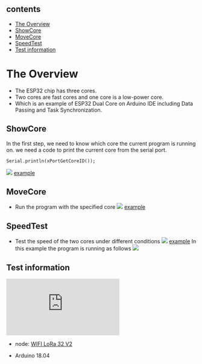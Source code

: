 ## contents
- [The Overview](#the-overview)
- [ShowCore](#showcore)
- [MoveCore](#movecore)
- [SpeedTest](#speedtest)
- [Test information](#test_information)
# The Overview
- The ESP32 chip has three cores.
- Two cores are fast cores and one core is a low-power core.
- Which is an example of ESP32 Dual Core on Arduino IDE including Data Passing and Task Synchronization.


## ShowCore
In the first step, we need to know which core the current program is running on.
we need a code to print the current core from the serial port.
```
Serial.println(xPortGetCoreID());
```
![](https://github.com/Heltec-Aaron-Lee/WiFi_Kit_series/tree/master/esp32/libraries/ESP32/examples/ESP32_Dual_Core/resources/print_core.png)
[example](https://github.com/Heltec-Aaron-Lee/WiFi_Kit_series/tree/master/esp32/libraries/ESP32/examples/ESP32_Dual_Core/examples/ShowCore)
## MoveCore
- Run the program with the specified core
![](https://github.com/Heltec-Aaron-Lee/WiFi_Kit_series/tree/master/esp32/libraries/ESP32/examples/ESP32_Dual_Core/resources/MoveCore.png)
[example](https://github.com/Heltec-Aaron-Lee/WiFi_Kit_series/tree/master/esp32/libraries/ESP32/examples/ESP32_Dual_Core/examples/Movecore)

## SpeedTest
- Test the speed of the two cores under different conditions
![](https://github.com/Heltec-Aaron-Lee/WiFi_Kit_series/tree/master/esp32/libraries/ESP32/examples/ESP32_Dual_Core/resources/SpeedTest.png)
[example](https://github.com/Heltec-Aaron-Lee/WiFi_Kit_series/tree/master/esp32/libraries/ESP32/examples/ESP32_Dual_Core/examples/SpeedTest)
In this example the program is running as follows
![](https://github.com/Heltec-Aaron-Lee/WiFi_Kit_series/tree/master/esp32/libraries/ESP32/examples/ESP32_Dual_Core/resources/Task_Synchronization.png)
## Test information 

![](https://github.com/Heltec-Aaron-Lee/WiFi_Kit_series/blob/master/PinoutDiagram/WIFI%20LoRa%2032(V2)%20.pdf)
- node: [WIFI LoRa 32 V2](https://item.taobao.com/item.htm?spm=a1z10.1-c.w4004-17008247508.4.7bdf1d6f2XG3ID&id=575190433694) 

- Arduino 18.04
